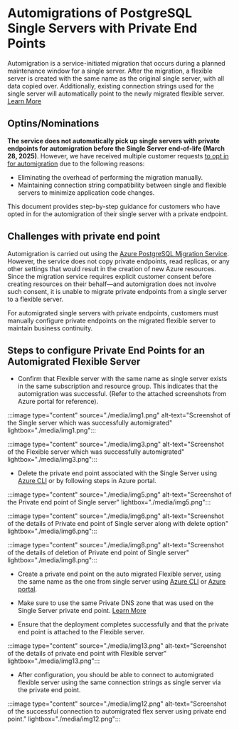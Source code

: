 # Automigrations of PostgreSQL Single Servers with Private End Points

Automigration is a service-initiated migration that occurs during a planned maintenance window for a single server. After the migration, a flexible server is created with the same name as the original single server, with all data copied over. Additionally, existing connection strings used for the single server will automatically point to the newly migrated flexible server. [Learn More](https://learn.microsoft.com/azure/postgresql/migrate/automigration-single-to-flexible-postgresql)

## Optins/Nominations

**The service does not automatically pick up single servers with private endpoints for automigration before the Single Server end-of-life (March 28, 2025)**. However, we have received multiple customer requests [to opt in for automigration](https://forms.office.com/pages/responsepage.aspx?id=v4j5cvGGr0GRqy180BHbR9vSJb1bkhhKmltKOz3cZ0tUQTBLUU42TkxZRkY3SFhXRDQ5WUoyWk5QVS4u&route=shorturl) due to the following reasons:
 -  Eliminating the overhead of performing the migration manually.
 -  Maintaining connection string compatibility between single and flexible servers to minimize application code changes. 

This document provides step-by-step guidance for customers who have opted in for the automigration of their single server with a private endpoint. 

## Challenges with private end point 

Automigration is carried out using the [Azure PostgreSQL Migration Service](https://learn.microsoft.com/azure/postgresql/migrate/migration-service/overview-migration-service-postgresql). However, the service does not copy private endpoints, read replicas, or any other settings that would result in the creation of new Azure resources. Since the migration service requires explicit customer consent before creating resources on their behalf—and automigration does not involve such consent, it is unable to migrate private endpoints from a single server to a flexible server. 

For automigrated single servers with private endpoints, customers must manually configure private endpoints on the migrated flexible server to maintain business continuity. 

## Steps to configure Private End Points for an Automigrated Flexible Server 

- Confirm that Flexible server with the same name as single server exists in the same subscription and resource group. This indicates that the automigration was successful. (Refer to the attached screenshots from Azure portal for reference). 

:::image type="content" source="./media/img1.png" alt-text="Screenshot of the Single server which was successfully automigrated" lightbox="./media/img1.png":::

:::image type="content" source="./media/img3.png" alt-text="Screenshot of the Flexible server which was successfully automigrated" lightbox="./media/img3.png":::

- Delete the private end point associated with the Single Server using [Azure CLI](https://learn.microsoft.com/cli/azure/postgres/server/private-endpoint-connection?view=azure-cli-latest#az-postgres-server-private-endpoint-connection-delete) or by following steps in Azure portal.

:::image type="content" source="./media/img5.png" alt-text="Screenshot of the Private end point of Single server" lightbox="./media/img5.png":::

:::image type="content" source="./media/img6.png" alt-text="Screenshot of the details of Private end point of Single server along with delete option" lightbox="./media/img6.png":::

:::image type="content" source="./media/img8.png" alt-text="Screenshot of the details of deletion of Private end point of Single server" lightbox="./media/img8.png":::

- Create a private end point on the auto migrated Flexible server, using the same name as the one from single server using [Azure CLI](https://learn.microsoft.com/azure/postgresql/flexible-server/how-to-networking-servers-deployed-public-access-add-private-endpoint?tabs=cli-add-private-endpoint-connection) or [Azure portal](https://learn.microsoft.com/azure/postgresql/flexible-server/how-to-networking-servers-deployed-public-access-add-private-endpoint?tabs=portal-add-private-endpoint-connections).

- Make sure to use the same Private DNS zone that was used on the Single Server private end point. [Learn More](https://learn.microsoft.com/en-us/azure/postgresql/flexible-server/concepts-networking-private-link#private-link-and-dns)

- Ensure that the deployment completes successfully and that the private end point is attached to the Flexible server.

:::image type="content" source="./media/img13.png" alt-text="Screenshot of the details of private end point with Flexible server" lightbox="./media/img13.png":::

- After configuration, you should be able to connect to automigrated flexible server using the same connection strings as single server via the private end point. 

:::image type="content" source="./media/img12.png" alt-text="Screenshot of the successful connection to automigrated flex server using private end point." lightbox="./media/img12.png":::